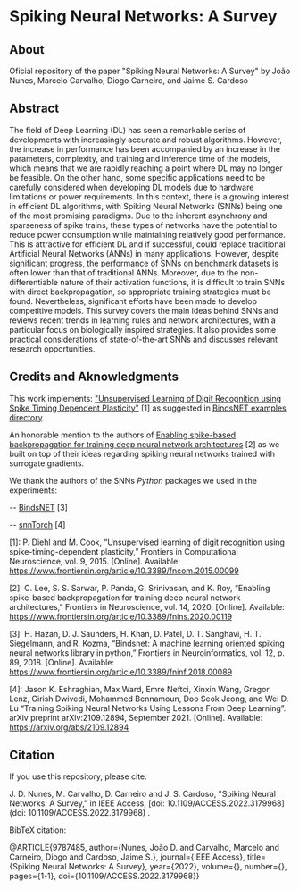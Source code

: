 # Spiking Neural Networks: A Survey

## About

Oficial repository of the paper "Spiking Neural Networks: A Survey" by João Nunes, Marcelo Carvalho, Diogo Carneiro, and Jaime S. Cardoso

## Abstract

The field of Deep Learning (DL) has seen a remarkable series of developments with increasingly accurate and robust algorithms. However, the increase in performance has been accompanied by an increase in the parameters, complexity, and training and inference time of the models, which means that we are rapidly reaching a point where DL may no longer be feasible. On the other hand, some specific applications need to be carefully considered when developing DL models due to hardware limitations or power requirements. In this context, there is a growing interest in efficient DL algorithms, with Spiking Neural Networks (SNNs) being one of the most promising paradigms. Due to the inherent asynchrony and sparseness of spike trains, these types of networks have the potential to reduce power consumption while maintaining relatively good performance. This is attractive for efficient DL and if successful, could replace traditional Artificial Neural Networks (ANNs) in many applications. However, despite significant progress, the performance of SNNs on benchmark datasets is often lower than that of traditional ANNs. Moreover, due to the non-differentiable nature of their activation functions, it is difficult to train SNNs with direct backpropagation, so appropriate training strategies must be found. Nevertheless, significant efforts have been made to develop competitive models. This survey covers the main ideas behind SNNs and reviews recent trends in learning rules and network architectures, with a particular focus on biologically inspired strategies. It also provides some practical considerations of state-of-the-art SNNs and discusses relevant research opportunities.

## Credits and Aknowledgments

This work implements: ["Unsupervised Learning of Digit Recognition using Spike Timing Dependent Plasticity"](https://doi.org/10.3389/fncom.2015.00099) [1] as suggested in [BindsNET examples directory](https://github.com/BindsNET/bindsnet/blob/master/examples/mnist/eth_mnist.py).

An honorable mention to the authors of [Enabling spike-based backpropagation for training deep neural network architectures](https://doi.org/10.3389/fnins.2020.00119) [2] as we built on top of their ideas regarding spiking neural networks trained with surrogate gradients.
 
We thank the authors of the SNNs *Python* packages we used in the experiments:

-- [BindsNET](https://github.com/BindsNET) [3]

-- [snnTorch](https://github.com/jeshraghian/snntorch) [4]

[1]: P. Diehl and M. Cook, “Unsupervised learning of digit recognition using spike-timing-dependent plasticity,” Frontiers in Computational Neuroscience, vol. 9, 2015. [Online]. Available: https://www.frontiersin.org/article/10.3389/fncom.2015.00099

[2]: C. Lee, S. S. Sarwar, P. Panda, G. Srinivasan, and K. Roy, “Enabling spike-based backpropagation for training deep neural network architectures,” Frontiers in Neuroscience, vol. 14, 2020. [Online]. Available: https://www.frontiersin.org/article/10.3389/fnins.2020.00119

[3]: H. Hazan, D. J. Saunders, H. Khan, D. Patel, D. T. Sanghavi, H. T. Siegelmann, and R. Kozma, “Bindsnet: A machine learning oriented spiking neural networks library in python,” Frontiers in Neuroinformatics, vol. 12, p. 89, 2018. [Online]. Available: https://www.frontiersin.org/article/10.3389/fninf.2018.00089

[4]: Jason K. Eshraghian, Max Ward, Emre Neftci, Xinxin Wang, Gregor Lenz, Girish Dwivedi, Mohammed Bennamoun, Doo Seok Jeong, and Wei D. Lu “Training Spiking Neural Networks Using Lessons From Deep Learning”. arXiv preprint arXiv:2109.12894, September 2021.  [Online]. Available: https://arxiv.org/abs/2109.12894

## Citation

If you use this repository, please cite:

J. D. Nunes, M. Carvalho, D. Carneiro and J. S. Cardoso, "Spiking Neural Networks: A Survey," in IEEE Access, [doi: 10.1109/ACCESS.2022.3179968](doi: 10.1109/ACCESS.2022.3179968) .

BibTeX citation:

@ARTICLE{9787485,
  author={Nunes, Jo&#x00E3;o D. and Carvalho, Marcelo and Carneiro, Diogo and Cardoso, Jaime S.},
  journal={IEEE Access}, 
  title={Spiking Neural Networks: A Survey}, 
  year={2022},
  volume={},
  number={},
  pages={1-1},
  doi={10.1109/ACCESS.2022.3179968}}


